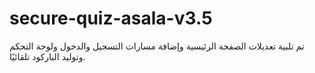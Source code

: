 # secure-quiz-asala-v3.5

تم تلبية تعديلات الصفحة الرئيسية وإضافة مسارات التسجيل والدخول ولوحة التحكم وتوليد الباركود تلقائيًا.
